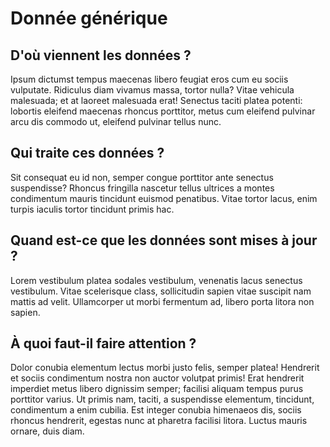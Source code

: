 <!--- Content retrieved by 'generate_doc_accordion_panels()' in fct_helpers.R & utils_helpers.R -->
<!--- Don't add linebreaks within paragraphs, add empty line at the end, prefer plain HTML for links -->
# Donnée générique

## D'où viennent les données ?

Ipsum dictumst tempus maecenas libero feugiat eros cum eu sociis vulputate. Ridiculus diam vivamus massa, tortor nulla? Vitae vehicula malesuada; et at laoreet malesuada erat! Senectus taciti platea potenti: lobortis eleifend maecenas rhoncus porttitor, metus cum eleifend pulvinar arcu dis commodo ut, eleifend pulvinar tellus nunc.

## Qui traite ces données ?

Sit consequat eu id non, semper congue porttitor ante senectus suspendisse? Rhoncus fringilla nascetur tellus ultrices a montes condimentum mauris tincidunt euismod penatibus. Vitae tortor lacus, enim turpis iaculis tortor tincidunt primis hac.

## Quand est-ce que les données sont mises à jour ?

Lorem vestibulum platea sodales vestibulum, venenatis lacus senectus vestibulum. Vitae scelerisque class, sollicitudin sapien vitae suscipit nam mattis ad velit. Ullamcorper ut morbi fermentum ad, libero porta litora non sapien. 

## À quoi faut-il faire attention ?

Dolor conubia elementum lectus morbi justo felis, semper platea! Hendrerit et sociis condimentum nostra non auctor volutpat primis! Erat hendrerit imperdiet metus libero dignissim semper; facilisi aliquam tempus purus porttitor varius. Ut primis nam, taciti, a suspendisse elementum, tincidunt, condimentum a enim cubilia. Est integer conubia himenaeos dis, sociis rhoncus hendrerit, egestas nunc at pharetra facilisi litora. Luctus mauris ornare, duis diam.
